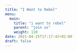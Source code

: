 ```yaml
---
title: "I Want to Rebel"
menu:
  main:
    title: "i want to rebel"
    parent: "join us"
    weight: 110
date: 2021-04-25T17:17:42+02:00
draft: false
---
```


